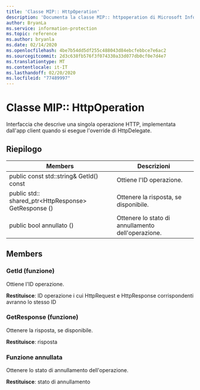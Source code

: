 ```yaml
---
title: 'Classe MIP:: HttpOperation'
description: 'Documenta la classe MIP:: httpoperation di Microsoft Information Protection (MIP) SDK.'
author: BryanLa
ms.service: information-protection
ms.topic: reference
ms.author: bryanla
ms.date: 02/14/2020
ms.openlocfilehash: 4be7b54dd5df255c488043d84ebcfebbce7e6ac2
ms.sourcegitcommit: 2d3c638fb576f3f074330a33d077db0cf0e7d4e7
ms.translationtype: MT
ms.contentlocale: it-IT
ms.lasthandoff: 02/20/2020
ms.locfileid: "77489997"
---
```

# <a name="class-miphttpoperation"></a>Classe MIP:: HttpOperation 
Interfaccia che descrive una singola operazione HTTP, implementata dall'app client quando si esegue l'override di HttpDelegate.
  
## <a name="summary"></a>Riepilogo
 Members                        | Descrizioni                                
--------------------------------|---------------------------------------------
public const std::string& GetId() const  |  Ottiene l'ID operazione.
public std:: shared_ptr\<HttpResponse\> GetResponse ()  |  Ottenere la risposta, se disponibile.
public bool annullato ()  |  Ottenere lo stato di annullamento dell'operazione.
  
## <a name="members"></a>Members
  
### <a name="getid-function"></a>GetId (funzione)
Ottiene l'ID operazione.

  
**Restituisce**: ID operazione i cui HttpRequest e HttpResponse corrispondenti avranno lo stesso ID
  
### <a name="getresponse-function"></a>GetResponse (funzione)
Ottenere la risposta, se disponibile.

  
**Restituisce**: risposta
  
### <a name="iscancelled-function"></a>Funzione annullata
Ottenere lo stato di annullamento dell'operazione.

  
**Restituisce**: stato di annullamento